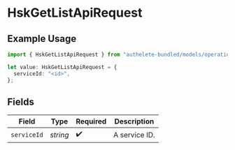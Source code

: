 # HskGetListApiRequest

## Example Usage

```typescript
import { HskGetListApiRequest } from "authelete-bundled/models/operations";

let value: HskGetListApiRequest = {
  serviceId: "<id>",
};
```

## Fields

| Field              | Type               | Required           | Description        |
| ------------------ | ------------------ | ------------------ | ------------------ |
| `serviceId`        | *string*           | :heavy_check_mark: | A service ID.      |